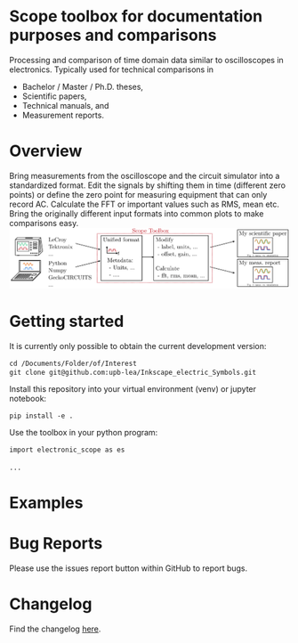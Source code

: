# Scope toolbox for documentation purposes and comparisons
Processing and comparison of time domain data similar to oscilloscopes in electronics. Typically used for technical comparisons in
 * Bachelor / Master / Ph.D. theses,
 * Scientific papers, 
 * Technical manuals, and
 * Measurement reports.

# Overview
Bring measurements from the oscilloscope and the circuit simulator into a standardized format. Edit the signals by shifting them in time (different zero points) or define the zero point for measuring equipment that can only record AC. Calculate the FFT or important values such as RMS, mean etc. Bring the originally different input formats into common plots to make comparisons easy.
![](docs/source/figures/introduction.png)

# Getting started
It is currently only possible to obtain the current development version:
```
cd /Documents/Folder/of/Interest   
git clone git@github.com:upb-lea/Inkscape_electric_Symbols.git
```
Install this repository into your virtual environment (venv) or jupyter notebook:
```
pip install -e .
```
Use the toolbox in your python program:
```
import electronic_scope as es

...
```

# Examples


# Bug Reports
Please use the issues report button within GitHub to report bugs.

# Changelog
Find the changelog [here](CHANGELOG.md).
